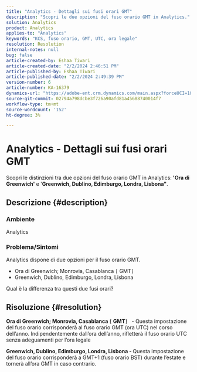 ```yaml
---
title: "Analytics - Dettagli sui fusi orari GMT"
description: "Scopri le due opzioni del fuso orario GMT in Analytics."
solution: Analytics
product: Analytics
applies-to: "Analytics"
keywords: "KCS, fuso orario, GMT, UTC, ora legale"
resolution: Resolution
internal-notes: null
bug: false
article-created-by: Eshaa Tiwari
article-created-date: "2/2/2024 2:46:51 PM"
article-published-by: Eshaa Tiwari
article-published-date: "2/2/2024 2:49:39 PM"
version-number: 6
article-number: KA-16379
dynamics-url: "https://adobe-ent.crm.dynamics.com/main.aspx?forceUCI=1&pagetype=entityrecord&etn=knowledgearticle&id=c9a835e5-d9c1-ee11-9079-6045bd006268"
source-git-commit: 02794a798dcbe3f726a90afd81a45688740014f7
workflow-type: tm+mt
source-wordcount: '152'
ht-degree: 3%

---
```


# Analytics - Dettagli sui fusi orari GMT


Scopri le distinzioni tra due opzioni del fuso orario GMT in Analytics:<b> &#39;Ora di Greenwich&#39; </b>e &#39;<b>Greenwich, Dublino, Edimburgo, Londra, Lisbona&quot;</b>.

## Descrizione {#description}


### <b>Ambiente</b>

Analytics



### <b>Problema/Sintomi</b>

Analytics dispone di due opzioni per il fuso orario GMT.

- Ora di Greenwich; Monrovia, Casablanca `[` GMT`]`
- Greenwich, Dublino, Edimburgo, Londra, Lisbona


Qual è la differenza tra questi due fusi orari?


## Risoluzione {#resolution}


<b>Ora di Greenwich; Monrovia, Casablanca `[` GMT`]`  </b> - Questa impostazione del fuso orario corrisponderà al fuso orario GMT (ora UTC) nel corso dell’anno. Indipendentemente dall’ora dell’anno, rifletterà il fuso orario UTC senza adeguamenti per l’ora legale

<b>Greenwich, Dublino, Edimburgo, Londra, Lisbona - </b>Questa impostazione del fuso orario corrisponderà a GMT+1 (fuso orario BST) durante l’estate e tornerà all’ora GMT in caso contrario.


